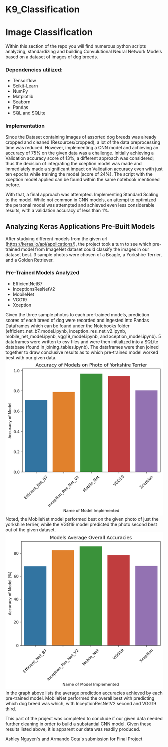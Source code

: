 # K9_Classification

# Image Classification 

Within this section of the repo you will find numerous python scripts analyzing, standardizing and building Convulutional Neural Network Models
based on a dataset of images of dog breeds. 

### Dependencies utilized:
* Tensorflow
* Scikit-Learn
* NumPy
* Matplotlib
* Seaborn
* Pandas
* SQL and SQLite

### Implementation

Since the Dataset containing images of assorted dog breeds was already cropped and cleaned (Resources/cropped), a lot of the data preprocessing time was reduced. However, implementing a CNN model and achieving an accuracy of 75% on the given data was a challenge. Initially achieving a Validation accuracy score of 13%, a different approach was considered; thus the decision of integrating the xception model was made and immediately made a significant impact on Validation accuracy even with just ten epochs while training the model (score of 24%). The script with the xception model applied can be found within the same notebook mentioned before. 

With that, a final approach was attempted. Implementing Standard Scaling to the model. While not common in CNN models, an attempt to optimized the personal model was attempted and achieved even less considerable results, with a validation accuracy of less than 1%. 

## Analyzing Keras Applications Pre-Built Models

After studying different models from the given url (https://keras.io/api/applications/), the project took a turn to see which pre-trained model from ImageNet dataset could classify the images in our dataset best. 3 sample photos were chosen of a Beagle, a Yorkshire Terrier, and a Golden Retriever. 

### Pre-Trained Models Analyzed

* EfficientNetB7
* InceptionsResNetV2
* MobileNet
* VGG19
* Xception

Given the three sample photos to each pre-trained models, prediction scores of each breed of dog were recorded and ingested into Pandas Dataframes which can be found under the Notebooks folder (efficient_net_b7_model.ipynb, inception_res_net_v2.ipynb, mobile_net_model.ipynb, vgg19_model.ipynb, and xception_model.ipynb). 5 dataframes were written to csv files and were then initialized into a SQLite database (found in joining_tables.ipynb). The dataframes were then joined together to draw conclusive results as to which pre-trained model worked best with our given data. 
![alt text](Outputs/accuracy_graph.png)
Noted, the MobileNet model performed best on the given photo of just the yorkshire terrier, while the VGG19 model predicted the photo second best out of the given dataset. 
![alt text](Outputs/overall_accuracy_graph.png)
In the graph above lists the average prediction accuracies achieved by each pre-trained model. MobileNet performed the overall best with predicting which dog breed was which, with InceptionResNetV2 second and VGG19 third. 

This part of the project was completed to conclude if our given data needed further cleaning in order to build a substantial CNN model. Given these results listed above, it is apparent our data was readily produced. 



Ashley Nguyen's and Armando Cota's submission for Final Project
